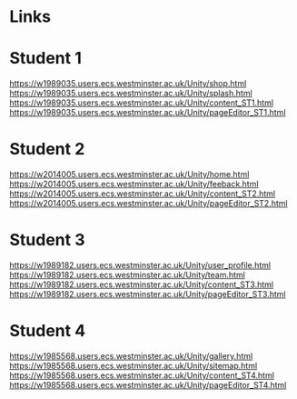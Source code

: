 # Links

# Student 1
https://w1989035.users.ecs.westminster.ac.uk/Unity/shop.html
https://w1989035.users.ecs.westminster.ac.uk/Unity/splash.html
https://w1989035.users.ecs.westminster.ac.uk/Unity/content_ST1.html
https://w1989035.users.ecs.westminster.ac.uk/Unity/pageEditor_ST1.html

# Student 2
https://w2014005.users.ecs.westminster.ac.uk/Unity/home.html
https://w2014005.users.ecs.westminster.ac.uk/Unity/feeback.html
https://w2014005.users.ecs.westminster.ac.uk/Unity/content_ST2.html
https://w2014005.users.ecs.westminster.ac.uk/Unity/pageEditor_ST2.html


# Student 3
https://w1989182.users.ecs.westminster.ac.uk/Unity/user_profile.html
https://w1989182.users.ecs.westminster.ac.uk/Unity/team.html
https://w1989182.users.ecs.westminster.ac.uk/Unity/content_ST3.html
https://w1989182.users.ecs.westminster.ac.uk/Unity/pageEditor_ST3.html


# Student 4
https://w1985568.users.ecs.westminster.ac.uk/Unity/gallery.html <br>
https://w1985568.users.ecs.westminster.ac.uk/Unity/sitemap.html <br>
https://w1985568.users.ecs.westminster.ac.uk/Unity/content_ST4.html <br>
https://w1985568.users.ecs.westminster.ac.uk/Unity/pageEditor_ST4.html <br>


